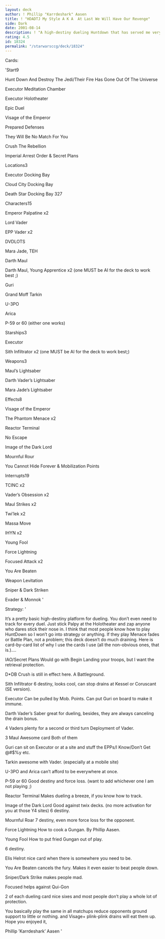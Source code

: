 ```yaml
---
layout: deck
author: ! Phillip "Karrdeshark" Aasen
title: ! "HDADTJ My Style A K A  At Last We Will Have Our Revenge"
side: Dark
date: 2001-08-14
description: ! "A high-destiny dueling Huntdown that has served me very well."
rating: 4.5
id: 18324
permalink: "/starwarsccg/deck/18324"
---
```

Cards: 

'Start9

Hunt Down And Destroy The Jedi/Their Fire Has Gone Out Of The Universe

Executor Meditation Chamber

Executor Holotheater

Epic Duel

Visage of the Emperor

Prepared Defenses

They Will Be No Match For You

Crush The Rebellion

Imperial Arrest Order & Secret Plans


Locations3

Executor Docking Bay

Cloud City Docking Bay

Death Star Docking Bay 327


Characters15

Emperor Palpatine x2

Lord Vader

EPP Vader x2

DVDLOTS

Mara Jade, TEH

Darth Maul

Darth Maul, Young Apprentice x2 (one MUST be AI for the deck to work best ;)

Guri

Grand Moff Tarkin

U-3PO

Arica

P-59 or 60 (either one works)


Starships3

Executor

Sith Infiltrator x2 (one MUST be AI for the deck to work best;)


Weapons3

Maul’s Lightsaber

Darth Vader’s Lightsaber

Mara Jade’s Lightsaber


Effects8

Visage of the Emperor

The Phantom Menace x2

Reactor Terminal

No Escape

Image of the Dark Lord

Mournful Rour

You Cannot Hide Forever & Mobilization Points


Interrupts19

TCINC x2

Vader’s Obsession x2

Maul Strikes x2

Twi’lek x2

Massa Move 

IHYN x2

Young Fool

Force Lightning

Focused Attack x2

You Are Beaten

Weapon Levitation

Sniper & Dark Striken

Evader & Monnok '

Strategy: '

It’s a pretty basic high-destiny platform for dueling.  You don’t even need to track for every duel.  Just stick Palpy at the Holotheater and zap anyone who dares stick their nose in.  I think that most people know how to play HuntDown so I won’t go into strategy or anything.  If they play Menace fades or Battle Plan, not a problem; this deck doesn’t do much draining.  Here is card-by-card list of why I use the cards I use (all the non-obvious ones, that is.)....


IAO/Secret Plans  Would go with Begin Landing your troops, but I want the retrieval protection.


D*DB  Crush is still in effect here.  A Battleground.


Sith Infiltrator 6 destiny, looks cool, can stop drains at Kessel or Coruscant (SE version).


Executor Can be pulled by Mob. Points.  Can put Guri on board to make it immune.


Darth Vader’s Saber great for dueling, besides, they are always canceling the drain bonus.


4 Vaders plenty for a second or third turn Deployment of Vader.


3 Maul Awesome card  Both of them


Guri can sit on Executor or at a site and stuff the EPPs/I Know/Don’t Get @#$%y etc.


Tarkin awesome with Vader.  (especially at a mobile site)


U-3PO and Arica  can’t afford to be everywhere at once.  


P-59 or 60  Good destiny and force loss.  (want to add whichever one I am not playing ;)


Reactor Terminal  Makes dueling a breeze, if you know how to track.


Image of the Dark Lord Good against twix decks.  (no more activation for you at those Y4 sites)  6 destiny.


Mournful Roar 7 destiny, even more force loss for the opponent.


Force Lightning How to cook a Gungan.  By Phillip Aasen.


Young Fool How to put fried Gungan out of play.

6 destiny.


Elis Helrot nice card when there is somewhere you need to be.


You Are Beaten cancels the fury.  Makes it even easier to beat people down.


Sniper/Dark Strike makes people mad.


Focused helps against Qui-Gon


2 of each dueling card  nice sixes and most people don’t play a whole lot of protection.


You basically play the same in all matchups reduce opponents ground support to little or nothing.  and Visage+ plink-plink drains will eat them up.  Hope you enjoyed it,


Phillip ’Karrdeshark’ Aasen '
